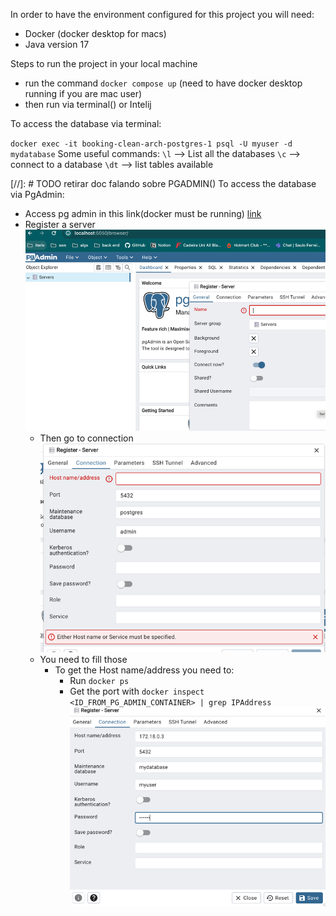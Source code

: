In order to have the environment configured for this project you will need:

- Docker (docker desktop for macs)
- Java version 17


Steps to run the project in your local machine
- run the command `docker compose up` (need to have docker desktop running if you are mac user)
- then run via terminal() or Intelij

To access the database via terminal:

` docker exec -it booking-clean-arch-postgres-1 psql -U myuser -d mydatabase
`
Some useful commands:
`\l` --> List all the databases
`\c` --> connect to a database
`\dt` --> list tables available

[//]: # TODO retirar doc falando sobre PGADMIN()
To access the database via PgAdmin:
- Access pg admin in this link(docker must be running) [link](http://localhost:5050/)
- Register a server
  ![img.png](img.png)
  - Then go to connection
  ![img_1.png](img_1.png)
  - You need to fill those 
    - To get the Host name/address you need to:
      - Run `docker ps`
      - Get the port with `docker inspect <ID_FROM_PG_ADMIN_CONTAINER> | grep IPAddress`
  ![img_2.png](img_2.png)
      
